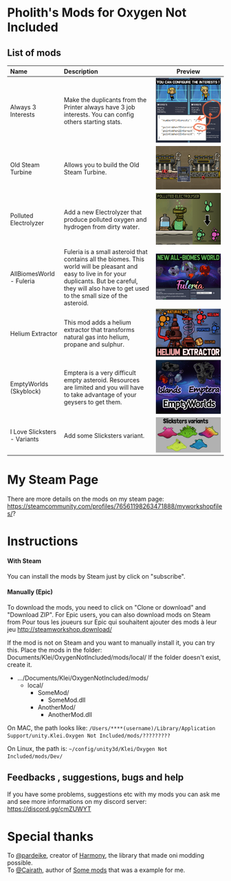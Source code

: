 


# Pholith's Mods for Oxygen Not Included

## List of mods
| **Name**                            | **Description**                                                                                                                                                                                                                                                                      | **Preview**                                           |
| :---------------------------------- | :------------------------------------------------------------------------------------------------------------------------------------------------------------------------------------------------------------------------------------------------------------------------------------| :-------:									                               |
| Always 3 Interests                  | Make the duplicants from the Printer always have 3 job interests.  You can config others starting stats.                                                                                                                                                                             |![image](/src/Always3Interests/screen.png)|
| Old Steam Turbine                   | Allows you to build the Old Steam Turbine.                                                                                                                                                                                                                                           |![image](/src/OldSteamTurbine/screen.png)|
| Polluted Electrolyzer               | Add a new Electrolyzer that produce polluted oxygen and hydrogen from dirty water.                                                                                                                                                                                                   |![image](/src/PollutedElectrolyzer/screen.png)|
| AllBiomesWorld - Fuleria| Fuleria is a small asteroid that contains all the biomes. This world will be pleasant and easy to live in for your duplicants. But be careful, they will also have to get used to the small size of the asteroid.                                                                                 |![image](/src/AllBiomesWorld/screen.png)|
| Helium Extractor | This mod adds a helium extractor that transforms natural gas into helium, propane and sulphur.                                                                                                                                                                                                          |![image](/src/HeliumExtractor/screen.png)|
| EmptyWorlds (Skyblock)| Emptera is a very difficult empty asteroid. Resources are limited and you will have to take advantage of your geysers to get them.                                                                                 |![image](/src/EmptyWorld/screen1.png)|
| I Love Slicksters - Variants | Add some Slicksters variant.                                                                                 |![image](/src/ILoveSlicksters/screen1.png)|


# My Steam Page
There are more details on the mods on my steam page:
https://steamcommunity.com/profiles/76561198263471888/myworkshopfiles/?

# Instructions

#### With Steam
You can install the mods by Steam just by click on "subscribe".

#### Manually (Epic)
To download the mods, you need to click on "Clone or download" and "Download ZIP".
For Epic users, you can also download mods on Steam from Pour tous les joueurs sur Epic qui souhaitent ajouter des mods à leur jeu http://steamworkshop.download/

If the mod is not on Steam and you want to manually install it, you can try this.
Place the mods in the folder: Documents/Klei/OxygenNotIncluded/mods/local/
If the folder doesn't exist, create it.
* .../Documents/Klei/OxygenNotIncluded/mods/
  * local/
    * SomeMod/
      * SomeMod.dll
    * AnotherMod/
      * AnotherMod.dll

 On MAC, the path looks like: `/Users/****(username)/Library/Application Support/unity.Klei.Oxygen Not Included/mods/?????????`
 
 On Linux, the path is: `~/config/unity3d/Klei/Oxygen Not Included/mods/Dev/`

## Feedbacks , suggestions, bugs and help
If you have some problems, suggestions etc with my mods you can ask me and see more informations on my discord server:
https://discord.gg/cmZUWYT

# Special thanks
To [@pardeike](https://github.com/pardeike), creator of [Harmony](https://github.com/pardeike/Harmony), the library that made oni modding possible.  
To [@Cairath](https://github.com/Cairath), author of [Some mods](https://github.com/Cairath/ONI-Mods) that was a example for me.
